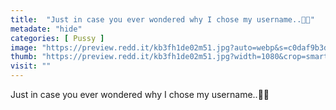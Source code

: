 ```yaml
---
title:  "Just in case you ever wondered why I chose my username..🦋😉"
metadate: "hide"
categories: [ Pussy ]
image: "https://preview.redd.it/kb3fh1de02m51.jpg?auto=webp&s=c0daf9b3dd7fa86e8682f47ba1d475ec0e0f791a"
thumb: "https://preview.redd.it/kb3fh1de02m51.jpg?width=1080&crop=smart&auto=webp&s=4bcf2c44b5dfd7cb3cd56b4899fd5b570ea4f81b"
visit: ""
---
```

Just in case you ever wondered why I chose my username..🦋😉
